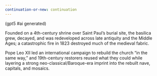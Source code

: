 ```yaml
---
continuation-or-new: continuation
---
```

(gpt5 #ai generated)

Founded on a 4th-century shrine over Saint Paul’s burial site, the basilica grew, decayed, and was redeveloped across late antiquity and the Middle Ages; a catastrophic fire in 1823 destroyed much of the medieval fabric.

Pope Leo XII led an international campaign to rebuild the church “in the same way,” and 19th-century restorers reused what they could while layering a strong neo-classical/Baroque-era imprint into the rebuilt nave, capitals, and mosaics.